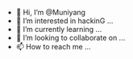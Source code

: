 - 👋 Hi, I’m @Muniyang
- 👀 I’m interested in hackinG  ...
- 🌱 I’m currently learning ...
- 💞️ I’m looking to collaborate on ...
- 📫 How to reach me ...

<!---
Muniyang/Muniyang is a ✨ special ✨ repository because its `README.md` (this file) appears on your GitHub profile.
You can click the Preview link to take a look at your changes.
--->
